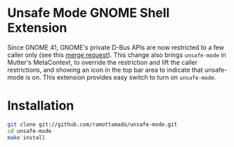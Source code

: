 # Unsafe Mode GNOME Shell Extension

Since GNOME 41, GNOME's private D-Bus APIs are now restricted to a few caller only (see this [merge request](https://gitlab.gnome.org/GNOME/gnome-shell/-/merge_requests/1970)). This change also brings `unsafe-mode` in Mutter's MetaContext, to override the restriction and lift the caller restrictions, and showing an icon in the top bar area to indicate that unsafe-mode is on. This extension provides easy switch to turn on `unsafe-mode`.

# Installation

```sh
git clone git://github.com/ramottamado/unsafe-mode.git
cd unsafe-mode
make install
```